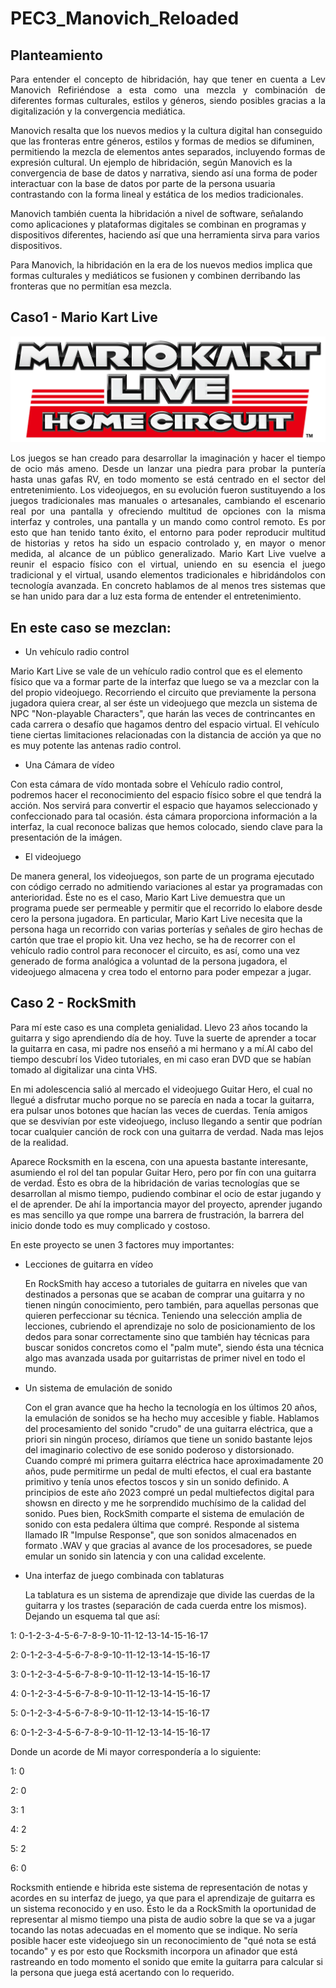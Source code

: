 # PEC3_Manovich_Reloaded
## Planteamiento
<p align="justify">
 Para entender el concepto de hibridación, hay que tener en cuenta a Lev Manovich Refiriéndose a esta como una mezcla y combinación de diferentes formas culturales, estilos y géneros, siendo posibles gracias a la digitalización y la convergencia mediática.

Manovich resalta que los nuevos medios y la cultura digital han conseguido que las fronteras entre géneros, estilos y formas de medios se difuminen, permitiendo la mezcla de elementos antes separados, incluyendo formas de expresión cultural.
Un ejemplo de hibridación, según Manovich es la convergencia de base de datos y narrativa, siendo así una forma de poder interactuar con la base de datos por parte de la persona usuaria contrastando con la forma lineal y estática de los medios tradicionales.

Manovich también cuenta la hibridación a nivel de software, señalando como aplicaciones y plataformas digitales se combinan en programas y dispositivos diferentes, haciendo así que una herramienta sirva para varios dispositivos.

Para Manovich, la hibridación en la era de los nuevos medios implica que formas culturales y mediáticos se fusionen y combinen derribando las fronteras que no permitían esa mezcla.
 </p>

## Caso1 - Mario Kart Live

 ![Mario Kart Live](https://github.com/CristianGarciaFigueroa/PEC3_Manovich_Reloaded/blob/crea/MarioKartLiveHomeCircuitLogo.webp.png?raw=true)

<p align="justify">
 Los juegos se han creado para desarrollar la imaginación y hacer el tiempo de ocio más ameno. Desde un lanzar una piedra para probar la puntería hasta unas gafas RV, en todo momento se está centrado en el sector del entretenimiento. Los videojuegos, en su evolución fueron sustituyendo a los juegos tradicionales mas manuales o artesanales, cambiando el escenario real por una pantalla y ofreciendo multitud de opciones con la misma interfaz y controles, una pantalla y un mando como control remoto. Es por esto que han tenido tanto éxito, el entorno para poder reproducir multitud de historias y retos ha sido un espacio controlado y, en mayor o menor medida, al alcance de un público generalizado. 
Mario Kart Live vuelve a reunir el espacio físico con el virtual, uniendo en su esencia el juego tradicional y el virtual, usando elementos tradicionales e hibridándolos con tecnología avanzada. En concreto hablamos de al menos tres sistemas que se han unido para dar a luz esta forma de entender el entretenimiento. 

## En este caso se mezclan:

 
 - Un vehículo radio control
 

 Mario Kart Live se vale de un vehículo radio control que es el elemento físico que va a formar parte de la interfaz que luego se va a mezclar con la del propio videojuego. Recorriendo el circuito que previamente la persona jugadora quiera crear, al ser éste un videojuego que mezcla un sistema de NPC "Non-playable Characters", que harán las veces de contrincantes en cada carrera o desafío que hagamos dentro del espacio virtual. El vehículo tiene ciertas limitaciones relacionadas con la distancia de acción ya que no es muy potente las antenas radio control.


 
 - Una Cámara de vídeo
 
 Con esta cámara de vído montada sobre el Vehículo radio control, podremos hacer el reconocimiento del espacio físico sobre el que tendrá la acción. Nos servirá para convertir el espacio que hayamos seleccionado y confeccionado para tal ocasión. ésta cámara proporciona información a la interfaz, la cual reconoce balizas que hemos colocado, siendo clave para la presentación de la imágen.

 
 - El videojuego
 

 De manera general, los videojuegos, son parte de un programa ejecutado con código cerrado no admitiendo variaciones al estar ya programadas con anterioridad. Éste no es el caso, Mario Kart Live demuestra que un programa puede ser permeable y permitir que el recorrido lo elabore desde cero la persona jugadora. En particular, Mario Kart Live necesita que la persona haga un recorrido con varias porterías y señales de giro hechas de cartón que trae el propio kit. Una vez hecho, se ha de recorrer con el vehículo radio control para reconocer el circuito, es así, como una vez generado de forma analógica a voluntad de la persona jugadora, el videojuego almacena y crea todo el entorno para poder empezar a jugar.  

 ## Caso 2 - RockSmith
 Para mí este caso es una completa genialidad. Llevo 23 años tocando la guitarra y sigo aprendiendo día de hoy. Tuve la suerte de aprender a tocar la guitarra en casa, mi padre nos enseñó a mi hermano y a mí.Al cabo del tiempo descubrí los Video tutoriales, en mi caso eran DVD que se habían tomado al digitalizar una cinta VHS.
 
 En mi adolescencia salió al mercado el videojuego Guitar Hero, el cual no llegué a disfrutar mucho porque no se parecía en nada a tocar la guitarra, era pulsar unos botones que hacían las veces de cuerdas. Tenía amigos que se desvivían por este videojuego, incluso llegando a sentir que podrían tocar cualquier canción de rock con una guitarra de verdad. Nada mas lejos de la realidad. 

 Aparece Rocksmith en la escena, con una apuesta bastante interesante, asumiendo el rol del tan popular Guitar Hero, pero por fín con una guitarra de verdad. Ésto es obra de la hibridación de varias tecnologías que se desarrollan al mismo tiempo, pudiendo combinar el ocio de estar jugando y el de aprender. De ahí la importancia mayor del proyecto, aprender jugando es mas sencillo ya que rompe una barrera de frustración, la barrera del inicio donde todo es muy complicado y costoso. 

 En este proyecto se unen 3 factores muy importantes:

 - Lecciones de guitarra en vídeo

   En RockSmith hay acceso a tutoriales de guitarra en niveles que van destinados a personas que se acaban de comprar una guitarra y no tienen ningún conocimiento, pero también, para aquellas personas que quieren perfeccionar su técnica. Teniendo una selección amplia de lecciones, cubriendo el aprendizaje no solo de posicionamiento de los dedos para sonar correctamente sino que también hay técnicas para buscar sonidos concretos como el "palm mute", siendo ésta una técnica algo mas avanzada usada por guitarristas de primer nivel en todo el mundo.

- Un sistema de emulación de sonido

  Con el gran avance que ha hecho la tecnología en los últimos 20 años, la emulación de sonidos se ha hecho muy accesible y fiable. Hablamos del procesamiento del sonido "crudo" de una guitarra eléctrica, que a priori sin ningún proceso, diríamos que tiene un sonido bastante lejos del imaginario colectivo de ese sonido poderoso y distorsionado. Cuando compré mi primera guitarra eléctrica hace aproximadamente 20 años, pude permitirme un pedal de multi efectos, el cual era bastante primitivo y tenía unos efectos toscos y sin un sonido definido. A principios de este año 2023 compré un pedal multiefectos digital para showsn en directo y me he sorprendido muchísimo de la calidad del sonido.
Pues bien, RockSmith comparte el sistema de emulación de sonido con esta pedalera última que compré. Responde al sistema llamado IR "Impulse Response", que son sonidos almacenados en formato .WAV y que gracias al avance de los procesadores, se puede emular un sonido sin latencia y con una calidad excelente.

- Una interfaz de juego combinada con tablaturas

  La tablatura es un sistema de aprendizaje que divide las cuerdas de la guitarra y los trastes (separación de cada cuerda entre los mismos). Dejando un esquema tal que así:

1: 0-1-2-3-4-5-6-7-8-9-10-11-12-13-14-15-16-17

2: 0-1-2-3-4-5-6-7-8-9-10-11-12-13-14-15-16-17

3: 0-1-2-3-4-5-6-7-8-9-10-11-12-13-14-15-16-17

4: 0-1-2-3-4-5-6-7-8-9-10-11-12-13-14-15-16-17

5: 0-1-2-3-4-5-6-7-8-9-10-11-12-13-14-15-16-17

6: 0-1-2-3-4-5-6-7-8-9-10-11-12-13-14-15-16-17

Donde un acorde de Mi mayor correspondería a lo siguiente:

1: 0

2: 0

3: 1

4: 2

5: 2

6: 0

Rocksmith entiende e hibrida este sistema de representación de notas y acordes en su interfaz de juego, ya que para el aprendizaje de guitarra es un sistema reconocido y en uso. Ésto le da a RockSmith la oportunidad de representar al mismo tiempo una pista de audio sobre la que se va a jugar tocando las notas adecuadas en el momento que se indique. No sería posible hacer este videojuego sin un reconocimiento de "qué nota se está tocando" y es por esto que Rocksmith incorpora un afinador que está rastreando en todo momento el sonido que emite la guitarra para calcular si la persona que juega está acertando con lo requerido.

</p>
